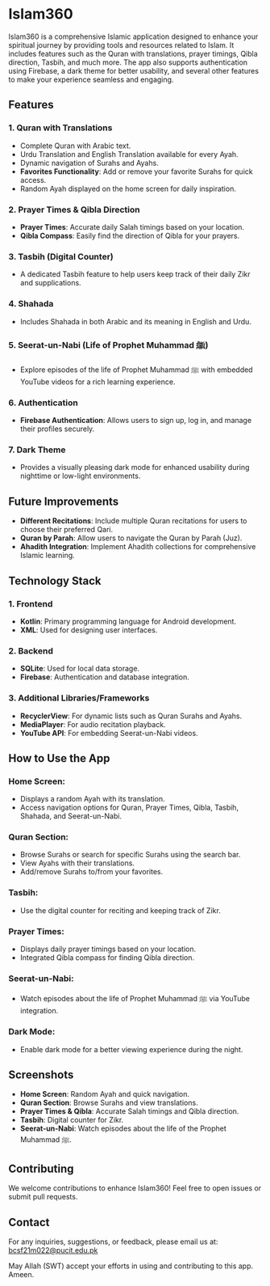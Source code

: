 
# Islam360

Islam360 is a comprehensive Islamic application designed to enhance your spiritual journey by providing tools and resources related to Islam. It includes features such as the Quran with translations, prayer timings, Qibla direction, Tasbih, and much more. The app also supports authentication using Firebase, a dark theme for better usability, and several other features to make your experience seamless and engaging.

## Features

### 1. Quran with Translations
- Complete Quran with Arabic text.
- Urdu Translation and English Translation available for every Ayah.
- Dynamic navigation of Surahs and Ayahs.
- **Favorites Functionality**: Add or remove your favorite Surahs for quick access.
- Random Ayah displayed on the home screen for daily inspiration.

### 2. Prayer Times & Qibla Direction
- **Prayer Times**: Accurate daily Salah timings based on your location.
- **Qibla Compass**: Easily find the direction of Qibla for your prayers.

### 3. Tasbih (Digital Counter)
- A dedicated Tasbih feature to help users keep track of their daily Zikr and supplications.

### 4. Shahada
- Includes Shahada in both Arabic and its meaning in English and Urdu.

### 5. Seerat-un-Nabi (Life of Prophet Muhammad ﷺ)
- Explore episodes of the life of Prophet Muhammad ﷺ with embedded YouTube videos for a rich learning experience.

### 6. Authentication
- **Firebase Authentication**: Allows users to sign up, log in, and manage their profiles securely.

### 7. Dark Theme
- Provides a visually pleasing dark mode for enhanced usability during nighttime or low-light environments.

## Future Improvements
- **Different Recitations**: Include multiple Quran recitations for users to choose their preferred Qari.
- **Quran by Parah**: Allow users to navigate the Quran by Parah (Juz).
- **Ahadith Integration**: Implement Ahadith collections for comprehensive Islamic learning.

## Technology Stack

### 1. Frontend
- **Kotlin**: Primary programming language for Android development.
- **XML**: Used for designing user interfaces.

### 2. Backend
- **SQLite**: Used for local data storage.
- **Firebase**: Authentication and database integration.

### 3. Additional Libraries/Frameworks
- **RecyclerView**: For dynamic lists such as Quran Surahs and Ayahs.
- **MediaPlayer**: For audio recitation playback.
- **YouTube API**: For embedding Seerat-un-Nabi videos.

## How to Use the App

### Home Screen:
- Displays a random Ayah with its translation.
- Access navigation options for Quran, Prayer Times, Qibla, Tasbih, Shahada, and Seerat-un-Nabi.

### Quran Section:
- Browse Surahs or search for specific Surahs using the search bar.
- View Ayahs with their translations.
- Add/remove Surahs to/from your favorites.

### Tasbih:
- Use the digital counter for reciting and keeping track of Zikr.

### Prayer Times:
- Displays daily prayer timings based on your location.
- Integrated Qibla compass for finding Qibla direction.

### Seerat-un-Nabi:
- Watch episodes about the life of Prophet Muhammad ﷺ via YouTube integration.

### Dark Mode:
- Enable dark mode for a better viewing experience during the night.

## Screenshots
- **Home Screen**: Random Ayah and quick navigation.
- **Quran Section**: Browse Surahs and view translations.
- **Prayer Times & Qibla**: Accurate Salah timings and Qibla direction.
- **Tasbih**: Digital counter for Zikr.
- **Seerat-un-Nabi**: Watch episodes about the life of the Prophet Muhammad ﷺ.

## Contributing
We welcome contributions to enhance Islam360! Feel free to open issues or submit pull requests.

## Contact
For any inquiries, suggestions, or feedback, please email us at: bcsf21m022@pucit.edu.pk

May Allah (SWT) accept your efforts in using and contributing to this app. Ameen.
